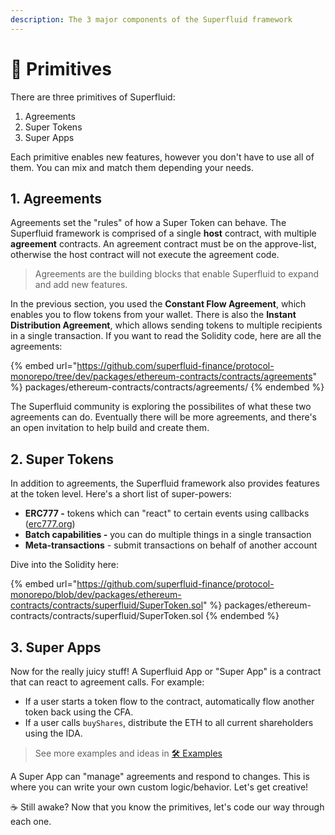 ```yaml
---
description: The 3 major components of the Superfluid framework
---
```


# 🚚 Primitives

There are three primitives of Superfluid:

1. Agreements
2. Super Tokens
3. Super Apps

Each primitive enables new features, however you don't have to use all of them. You can mix and match them depending your needs.&#x20;

## 1. Agreements

Agreements set the "rules" of how a Super Token can behave. The Superfluid framework is comprised of a single **host** contract, with multiple **agreement** contracts. An agreement contract must be on the approve-list, otherwise the host contract will not execute the agreement code.

> Agreements are the building blocks that enable Superfluid to expand and add new features.

In the previous section, you used the **Constant Flow Agreement**, which enables you to flow tokens from your wallet.  There is also the **Instant Distribution Agreement**, which allows sending tokens to multiple recipients in a single transaction. If you want to read the Solidity code, here are all the agreements:

{% embed url="https://github.com/superfluid-finance/protocol-monorepo/tree/dev/packages/ethereum-contracts/contracts/agreements" %}
packages/ethereum-contracts/contracts/agreements/
{% endembed %}

The Superfluid community is exploring the possibilites of what these two agreements can do. Eventually there will be more agreements, and there's an open invitation to help build and create them.

## 2. Super Tokens

In addition to agreements, the Superfluid framework also provides features at the token level. Here's a short list of super-powers:

* **ERC777 -** tokens which can "react" to certain events using callbacks ([erc777.org](https://www.erc777.org))
* **Batch capabilities -** you can do multiple things in a single transaction
* **Meta-transactions** - submit transactions on behalf of another account

Dive into the Solidity here:&#x20;

{% embed url="https://github.com/superfluid-finance/protocol-monorepo/blob/dev/packages/ethereum-contracts/contracts/superfluid/SuperToken.sol" %}
packages/ethereum-contracts/contracts/superfluid/SuperToken.sol
{% endembed %}

## 3. Super Apps

Now for the really juicy stuff! A Superfluid App or "Super App" is a contract that can react to agreement calls. For example:

* If a user starts a token flow to the contract, automatically flow another token back using the CFA.&#x20;
* If a user calls `buyShares`, distribute the ETH to all current shareholders using the IDA.

> See more examples and ideas in [🛠️ Examples](../../resources/examples.md)

A Super App can "manage" agreements and respond to changes. This is where you can write your own custom logic/behavior. Let's get creative!&#x20;



:coffee: Still awake? Now that you know the primitives, let's code our way through each one.
